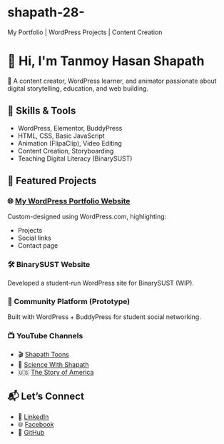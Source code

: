 # shapath-28-
My Portfolio | WordPress Projects | Content Creation
# 👋 Hi, I'm Tanmoy Hasan Shapath

🎯 A content creator, WordPress learner, and animator passionate about digital storytelling, education, and web building.

## 🔧 Skills & Tools
- WordPress, Elementor, BuddyPress
- HTML, CSS, Basic JavaScript
- Animation (FlipaClip), Video Editing
- Content Creation, Storyboarding
- Teaching Digital Literacy (BinarySUST)

## 🧩 Featured Projects

### 🌐 [My WordPress Portfolio Website](https://shapathportfoliocom.wordpress.com)
Custom-designed using WordPress.com, highlighting:
- Projects
- Social links
- Contact page

### 🛠️ BinarySUST Website
Developed a student-run WordPress site for BinarySUST (WIP).

### 🤝 Community Platform (Prototype)
Built with WordPress + BuddyPress for student social networking.

### 📺 YouTube Channels
- 🎬 [Shapath Toons](https://www.youtube.com/@ShapathToons)
- 🌌 [Science With Shapath](https://www.youtube.com/@ScienceWithShapath)
- 🇺🇸 [The Story of America](https://www.youtube.com/@TheStoryofAmerica)

## 📬 Let’s Connect
- 💼 [LinkedIn](https://linkedin.com/in/tanmoy-hasan-shapath-3291a2313)
- 🌐 [Facebook](https://facebook.com/Th.tanmoyhasan.st)
- 🔗 [GitHub](https://github.com/shapath-28)


